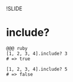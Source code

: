 !SLIDE

# include? #

    @@@ ruby
    [1, 2, 3, 4].include? 3
    # => true

    [1, 2, 3, 4].include? 5
    # => false

